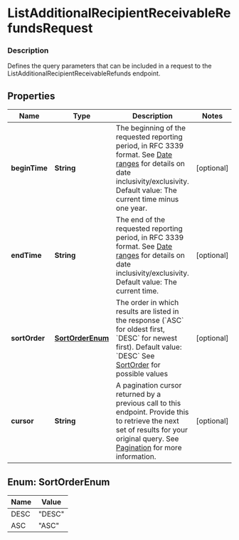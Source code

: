 
# ListAdditionalRecipientReceivableRefundsRequest

### Description

Defines the query parameters that can be included in a request to the ListAdditionalRecipientReceivableRefunds endpoint.

## Properties
Name | Type | Description | Notes
------------ | ------------- | ------------- | -------------
**beginTime** | **String** | The beginning of the requested reporting period, in RFC 3339 format.  See [Date ranges](#dateranges) for details on date inclusivity/exclusivity.  Default value: The current time minus one year. |  [optional]
**endTime** | **String** | The end of the requested reporting period, in RFC 3339 format.  See [Date ranges](#dateranges) for details on date inclusivity/exclusivity.  Default value: The current time. |  [optional]
**sortOrder** | [**SortOrderEnum**](#SortOrderEnum) | The order in which results are listed in the response (&#x60;ASC&#x60; for oldest first, &#x60;DESC&#x60; for newest first).  Default value: &#x60;DESC&#x60; See [SortOrder](#type-sortorder) for possible values |  [optional]
**cursor** | **String** | A pagination cursor returned by a previous call to this endpoint. Provide this to retrieve the next set of results for your original query.  See [Pagination](/basics/api101/pagination) for more information. |  [optional]


<a name="SortOrderEnum"></a>
## Enum: SortOrderEnum
Name | Value
---- | -----
DESC | &quot;DESC&quot;
ASC | &quot;ASC&quot;



